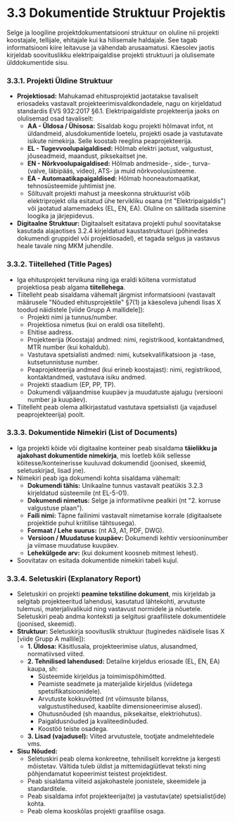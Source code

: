 # 3.3 Dokumentide Struktuur Projektis

Selge ja loogiline projektdokumentatsiooni struktuur on oluline nii projekti koostajale, tellijale, ehitajale kui ka hilisemale haldajale. See tagab informatsiooni kiire leitavuse ja vähendab arusaamatusi. Käesolev jaotis kirjeldab soovituslikku elektripaigaldise projekti struktuuri ja olulisemate ülddokumentide sisu.

### 3.3.1. Projekti Üldine Struktuur

* **Projektiosad:** Mahukamad ehitusprojektid jaotatakse tavaliselt eriosadeks vastavalt projekteerimisvaldkondadele, nagu on kirjeldatud standardis EVS 932:2017 §6.1. Elektripaigaldiste projekteerija jaoks on olulisemad osad tavaliselt:
    * **AA - Üldosa / Ühisosa:** Sisaldab kogu projekti hõlmavat infot, nt üldandmeid, alusdokumentide loetelu, projekti osade ja vastutavate isikute nimekirja. Selle koostab reeglina peaprojekteerija.
    * **EL - Tugevvoolupaigaldised:** Hõlmab elektri jaotust, valgustust, jõuseadmeid, maandust, piksekaitset jne.
    * **EN - Nõrkvoolupaigaldised:** Hõlmab andmeside-, side-, turva- (valve, läbipääs, video), ATS- ja muid nõrkvoolusüsteeme.
    * **EA - Automaatikapaigaldised:** Hõlmab hooneautomaatikat, tehnosüsteemide juhtimist jne.
    * Sõltuvalt projekti mahust ja meeskonna struktuurist võib elektriprojekt olla esitatud ühe tervikliku osana (nt "Elektripaigaldis") või jaotatud alamemadeks (EL, EN, EA). Oluline on säilitada sisemine loogika ja järjepidevus.
* **Digitaalne Struktuur:** Digitaalselt esitatava projekti puhul soovitatakse kasutada alajaotises 3.2.4 kirjeldatud kaustastruktuuri (põhinedes dokumendi gruppidel või projektiosadel), et tagada selgus ja vastavus heale tavale ning MKM juhendile.

### 3.3.2. Tiitellehed (Title Pages)

* Iga ehitusprojekt tervikuna ning iga eraldi köitena vormistatud projektiosa peab algama **tiitellehega**.
* Tiitelleht peab sisaldama vähemalt järgmist informatsiooni (vastavalt määrusele "Nõuded ehitusprojektile" §7(1) ja käesoleva juhendi lisas X toodud näidistele [viide Grupp A mallidele]):
    * Projekti nimi ja tunnus/number.
    * Projektiosa nimetus (kui on eraldi osa tiitelleht).
    * Ehitise aadress.
    * Projekteerija (Koostaja) andmed: nimi, registrikood, kontaktandmed, MTR number (kui kohaldub).
    * Vastutava spetsialisti andmed: nimi, kutsekvalifikatsioon ja -tase, kutsetunnistuse number.
    * Peaprojekteerija andmed (kui erineb koostajast): nimi, registrikood, kontaktandmed, vastutava isiku andmed.
    * Projekti staadium (EP, PP, TP).
    * Dokumendi väljaandmise kuupäev ja muudatuste ajalugu (versiooni number ja kuupäev).
* Tiitelleht peab olema allkirjastatud vastutava spetsialisti (ja vajadusel peaprojekteerija) poolt.

### 3.3.3. Dokumentide Nimekiri (List of Documents)

* Iga projekti köide või digitaalne konteiner peab sisaldama **täielikku ja ajakohast dokumentide nimekirja**, mis loetleb kõik sellesse köitesse/konteinerisse kuuluvad dokumendid (joonised, skeemid, seletuskirjad, lisad jne).
* Nimekiri peab iga dokumendi kohta sisaldama vähemalt:
    * **Dokumendi tähis:** Unikaalne tunnus vastavalt peatükis 3.2.3 kirjeldatud süsteemile (nt EL-5-01).
    * **Dokumendi nimetus:** Selge ja informatiivne pealkiri (nt "2. korruse valgustuse plaan").
    * **Faili nimi:** Täpne failinimi vastavalt nimetamise korrale (digitaalsete projektide puhul kriitilise tähtsusega).
    * **Formaat / Lehe suurus:** (nt A3, A1, PDF, DWG).
    * **Versioon / Muudatuse kuupäev:** Dokumendi kehtiv versiooninumber ja viimase muudatuse kuupäev.
    * **Lehekülgede arv:** (kui dokument koosneb mitmest lehest).
* Soovitatav on esitada dokumentide nimekiri tabeli kujul.

### 3.3.4. Seletuskiri (Explanatory Report)

* Seletuskiri on projekti **peamine tekstiline dokument**, mis kirjeldab ja selgitab projekteeritud lahendusi, kasutatud lähtekohti, arvutuste tulemusi, materjalivalikuid ning vastavust normidele ja nõuetele. Seletuskiri peab andma konteksti ja selgitusi graafilistele dokumentidele (joonised, skeemid).
* **Struktuur:** Seletuskirja soovituslik struktuur (tuginedes näidisele lisas X [viide Grupp A mallile]):
    * **1. Üldosa:** Käsitlusala, projekteerimise ulatus, alusandmed, normatiivsed viited.
    * **2. Tehnilised lahendused:** Detailne kirjeldus eriosade (EL, EN, EA) kaupa, sh:
        * Süsteemide kirjeldus ja toimimispõhimõtted.
        * Peamiste seadmete ja materjalide kirjeldus (viidetega spetsifikatsioonidele).
        * Arvutuste kokkuvõtted (nt võimsuste bilanss, valgustustihedused, kaablite dimensioneerimise alused).
        * Ohutusnõuded (sh maandus, piksekaitse, elektriohutus).
        * Paigaldusnõuded ja kvaliteedinõuded.
        * Koostöö teiste osadega.
    * **3. Lisad (vajadusel):** Viited arvutustele, tootjate andmelehtedele vms.
* **Sisu Nõuded:**
    * Seletuskiri peab olema konkreetne, tehniliselt korrektne ja kergesti mõistetav. Vältida tuleb üldist ja mittemidagiütlevat teksti ning põhjendamatut kopeerimist teistest projektidest.
    * Peab sisaldama viiteid asjakohastele joonistele, skeemidele ja standarditele.
    * Peab sisaldama infot projekteerija(te) ja vastutav(ate) spetsialist(ide) kohta.
    * Peab olema kooskõlas projekti graafilise osaga.